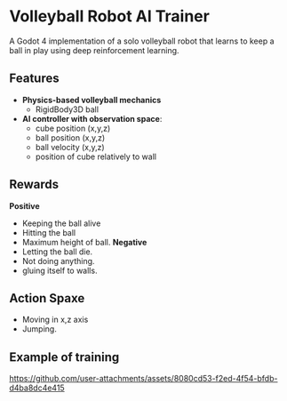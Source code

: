 # Volleyball Robot AI Trainer

A Godot 4 implementation of a solo volleyball robot that learns to keep a ball in play using deep reinforcement learning.


## Features

- **Physics-based volleyball mechanics**
  - RigidBody3D ball
- **AI controller with observation space**:
  - cube position (x,y,z)
  - ball position (x,y,z)
  - ball velocity (x,y,z)
  - position of cube relatively to wall
    
## Rewards
**Positive**
- Keeping the ball alive
- Hitting the ball
- Maximum height of ball.
**Negative**
- Letting the ball die.
- Not doing anything.
- gluing itself to walls.

## Action Spaxe
- Moving in x,z axis
- Jumping.

## Example of training



https://github.com/user-attachments/assets/8080cd53-f2ed-4f54-bfdb-d4ba8dc4e415


